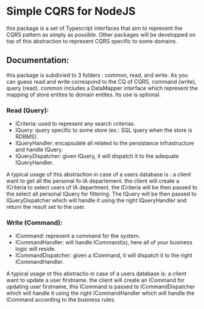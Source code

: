 # Simple CQRS for NodeJS

this package is a set of Typescript interfaces that aim to represent the CQRS pattern as simply as possible.
Other packages will be developped on top of this abstraction to represent CQRS specific to some domains.

## Documentation:

this package is subdivied to 3 folders : common, read, and write. As you can guess read and write correspond to the CQ of CQRS, command (write), query (read). common includes a DataMapper interface which represent the mapping of store entites to domain entites. Its use is optional.

### Read (Query):

- ICriteria: used to represent any search criterias.
- IQuery: query specific to some store (ex.: SQL query when the store is RDBMS).
- IQueryHandler: encapsulate all related to the persistance infrastructure and handle IQuery.
- IQueryDispatcher: given IQuery, it will dispatch it to the adequate IQueryHandler.

A typical usage of this abstraction in case of a users database is : a client want to get all the personal fo IA departement. the client will create a ICriteria to select users of IA department. the ICriteria will be then passed to the select all personal IQuery for filtering. The IQuery will be then passed to IQueryDispatcher which will handle it using the right IQueryHandler and return the result set to the user.

### Write (Command):

- ICommand: represent a command for the system.
- ICommandHandler: will handle ICommand(s), here all of your business logic will reside.
- ICommandDispatcher: given a ICommand, it will dispatch it to the right ICommandHandler.

A typical usage ot this abstractio in case of a users database is: a client want to update a user firstname. the client will create an ICommand for updating user firstname, this ICommand is passed to ICommandDispatcher which will handle it using the right ICommandHandler which will handle the ICommand according to the business rules.
